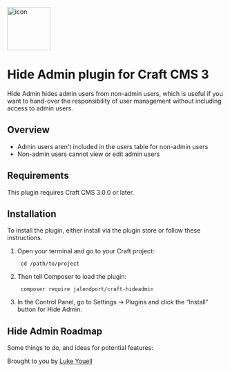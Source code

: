 <img src="src/icon.svg" alt="icon" width="100" height="100">

# Hide Admin plugin for Craft CMS 3

Hide Admin hides admin users from non-admin users, which is useful if you want to hand-over the responsibility of user management without including access to admin users.

## Overview

- Admin users aren't included in the users table for non-admin users
- Non-admin users cannot view or edit admin users

## Requirements

This plugin requires Craft CMS 3.0.0 or later.

## Installation

To install the plugin, either install via the plugin store or follow these instructions.

1. Open your terminal and go to your Craft project:

        cd /path/to/project

2. Then tell Composer to load the plugin:

        composer require jalendport/craft-hideadmin

3. In the Control Panel, go to Settings → Plugins and click the “Install” button for Hide Admin.

## Hide Admin Roadmap

Some things to do, and ideas for potential features:

Brought to you by [Luke Youell](https://github.com/lukeyouell)
